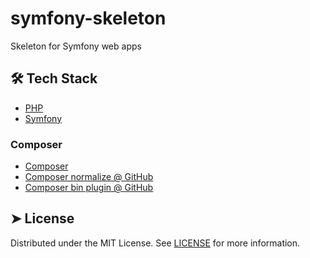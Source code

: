 # symfony-skeleton

Skeleton for Symfony web apps

## 🛠️ Tech Stack

- [PHP](https://www.php.net/)
- [Symfony](https://symfony.com/)

### Composer

- [Composer](https://getcomposer.org/)
- [Composer normalize @ GitHub](https://github.com/ergebnis/composer-normalize)
- [Composer bin plugin @ GitHub](https://github.com/bamarni/composer-bin-plugin)

## ➤ License

Distributed under the MIT License. See [LICENSE](LICENSE) for more information.
